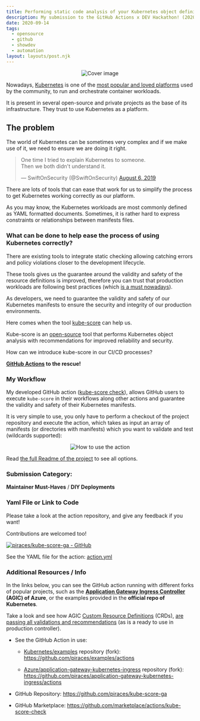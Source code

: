 ```yaml
---
title: Performing static code analysis of your Kubernetes object definitions with a Github Action
description: My submission to the GitHub Actions x DEV Hackathon! (2020)
date: 2020-09-14
tags:
  - opensource
  - github
  - showdev
  - automation
layout: layouts/post.njk
---
```


<div align="center">

![Cover image](../../img/posts/kube-score-github-action/Cover_Image.webp)
</div>

Nowadays, [Kubernetes](https://kubernetes.io/) is one of the [most popular and loved platforms](https://insights.stackoverflow.com/survey/2020#technology-most-loved-dreaded-and-wanted-platforms) used by the community, to run and orchestrate container workloads.

It is present in several open-source and private projects as the base of its infrastructure. They trust to use Kubernetes as a platform.

## The problem

The world of Kubernetes can be sometimes very complex and if we make use of it, we need to ensure we are doing it right.

<blockquote class="twitter-tweet"><p lang="en" dir="ltr">One time I tried to explain Kubernetes to someone.<br>Then we both didn&#39;t understand it.</p>&mdash; SwiftOnSecurity (@SwiftOnSecurity) <a href="https://twitter.com/SwiftOnSecurity/status/1158764816426840064?ref_src=twsrc%5Etfw">August 6, 2019</a></blockquote>

There are lots of tools that can ease that work for us to simplify the process to get Kubernetes working correctly as our platform.

As you may know, the Kubernetes workloads are most commonly defined as YAML formatted documents. Sometimes, it is rather hard to express constraints or relationships between manifests files.

### What can be done to help ease the process of using Kubernetes correctly?

There are existing tools to integrate static checking allowing catching errors and policy violations closer to the development lifecycle.

These tools gives us the guarantee around the validity and safety of the resource definitions is improved, therefore you can trust that production workloads are following best practices (which [is a must nowadays](https://www.sentinelone.com/blog/kubernetes-security-challenges-risks-and-attack-vectors/)).

As developers, we need to guarantee the validity and safety of our Kubernetes manifests to ensure the security and integrity of our production environments.

Here comes when the tool [kube-score](https://kube-score.com/) can help us.

Kube-score is an [open-source](https://github.com/zegl/kube-score) tool that performs Kubernetes object analysis with recommendations for improved reliability and security.

How can we introduce kube-score in our CI/CD processes?

**[GitHub Actions](https://github.com/features/actions) to the rescue!**

### My Workflow

My developed GitHub action ([kube-score check](https://github.com/marketplace/actions/kube-score-check)), allows GitHub users to execute `kube-score` in their workflows along other actions and guarantee the validity and safety of their Kubernetes manifests. 

It is very simple to use, you only have to perform a checkout of the project repository and execute the action, which takes as input an array of manifests (or directories with manifests) which you want to validate and test (wildcards supported):

<div align="center">

![How to use the action](../../img/posts/kube-score-github-action/carbon_use_action.jpg)
</div>

Read [the full Readme of the project](https://github.com/piraces/kube-score-ga/blob/master/README.md) to see all options.

### Submission Category:
**Maintainer Must-Haves** / **DIY Deployments**


### Yaml File or Link to Code

Please take a look at the action repository, and give any feedback if you want! 

Contributions are welcomed too!

[![piraces/kube-score-ga - GitHub](https://gh-card.dev/repos/piraces/kube-score-ga.svg)](https://github.com/piraces/kube-score-ga)


See the YAML file for the action: [action.yml](https://github.com/piraces/kube-score-ga/blob/master/action.yml)

### Additional Resources / Info

In the links below, you can see the GitHub action running with different forks of popular projects, such as the **[Application Gateway Ingress Controller](https://docs.microsoft.com/en-us/azure/application-gateway/ingress-controller-overview) (AGIC) of Azure**, or the examples provided in the **official repo of Kubernetes**.

Take a look and see how AGIC [Custom Resource Definitions](https://kubernetes.io/docs/concepts/extend-kubernetes/api-extension/custom-resources/#customresourcedefinitions) (CRDs), [are passing all validations and recommendations](https://github.com/piraces/application-gateway-kubernetes-ingress/runs/1113739099?check_suite_focus=true) (as is a ready to use in production controller).

- See the GitHub Action in use: 
  - [Kubernetes/examples](https://github.com/kubernetes/examples) repository (fork): https://github.com/piraces/examples/actions

  - [Azure/application-gateway-kubernetes-ingress](https://github.com/Azure/application-gateway-kubernetes-ingress) repository (fork): https://github.com/piraces/application-gateway-kubernetes-ingress/actions

- GitHub Repository: https://github.com/piraces/kube-score-ga

- GitHub Marketplace: https://github.com/marketplace/actions/kube-score-check
